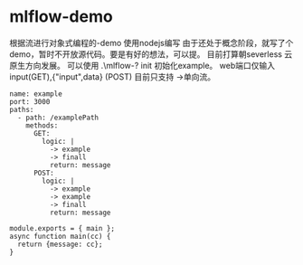# mlflow-demo
根据流进行对象式编程的-demo
使用nodejs编写
由于还处于概念阶段，就写了个demo，暂时不开放源代码。要是有好的想法，可以提。
目前打算朝severless 云原生方向发展。
可以使用 .\mlflow-? init 初始化example。 
web端口仅输入 input(GET),{"input",data} (POST)
目前只支持 ->单向流。
``````
name: example
port: 3000
paths:
  - path: /examplePath
    methods:
      GET:
        logic: |
          -> example
          -> finall
          return: message
      POST:
        logic: |
          -> example
          -> example
          -> finall
          return: message
``````
``````
module.exports = { main };
async function main(cc) {
  return {message: cc};
}
``````
